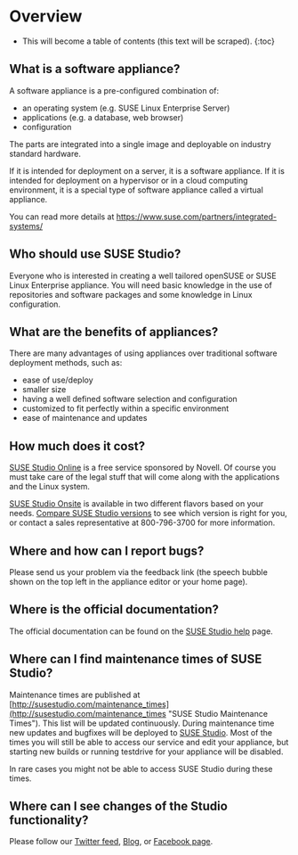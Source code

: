 # Overview

* This will become a table of contents (this text will be scraped).
{:toc}

## What is a software appliance?

A software appliance is a pre-configured combination of:

* an operating system (e.g. SUSE Linux Enterprise Server)
* applications (e.g. a database, web browser)
* configuration

The parts are integrated into a single image and deployable on industry
standard hardware.

If it is intended for deployment on a server, it is a software
appliance. If it is intended for deployment on a hypervisor or in a
cloud computing environment, it is a special type of software appliance
called a virtual appliance.

You can read more details at https://www.suse.com/partners/integrated-systems/


## Who should use SUSE Studio?

Everyone who is interested in creating a well tailored openSUSE or SUSE
Linux Enterprise appliance. You will need basic knowledge in the use of
repositories and software packages and some knowledge in Linux
configuration.


## What are the benefits of appliances?

There are many advantages of using appliances over traditional software
deployment methods, such as:

* ease of use/deploy
* smaller size
* having a well defined software selection and configuration
* customized to fit perfectly within a specific environment
* ease of maintenance and updates


## How much does it cost?

[SUSE Studio Online](http://susestudio.com/ "SUSE Studio") is a free service
sponsored by Novell. Of course you must take care of the legal stuff
that will come along with the applications and the Linux system.

[SUSE Studio Onsite](https://www.suse.com/products/susestudio/ "SUSE Studio Onsite")
is available in two different flavors based on your needs.
[Compare SUSE Studio versions](https://www.suse.com/products/susestudio/features/susestudio-version-comparison.html)
to see which version is right for you, or contact a sales representative at 800-796-3700
for more information.


## Where and how can I report bugs?

Please send us your problem via the feedback link (the speech bubble
shown on the top left in the appliance editor or your home page).


## Where is the official documentation?

The official documentation can be found on the [SUSE Studio
help](http://susestudio.com/help "SUSE Studio Help") page.


## Where can I find maintenance times of SUSE Studio?

Maintenance times are published at
[http://susestudio.com/maintenance_times](http://susestudio.com/maintenance_times "SUSE Studio Maintenance Times").
This list will be updated continuously.
During maintenance time new updates and bugfixes will be deployed to
[SUSE Studio](http://susestudio.com/ "SUSE Studio").
Most of the times you will still be able to access our service and edit
your appliance, but starting new builds or running testdrive for your
appliance will be disabled.

In rare cases you might not be able to access SUSE Studio during these
times.


## Where can I see changes of the Studio functionality?

Please follow our [Twitter feed](http://twitter.com/susestudio/), 
[Blog](http://blog.susestudio.com/),
or [Facebook page](http://facebook.com/susestudio).